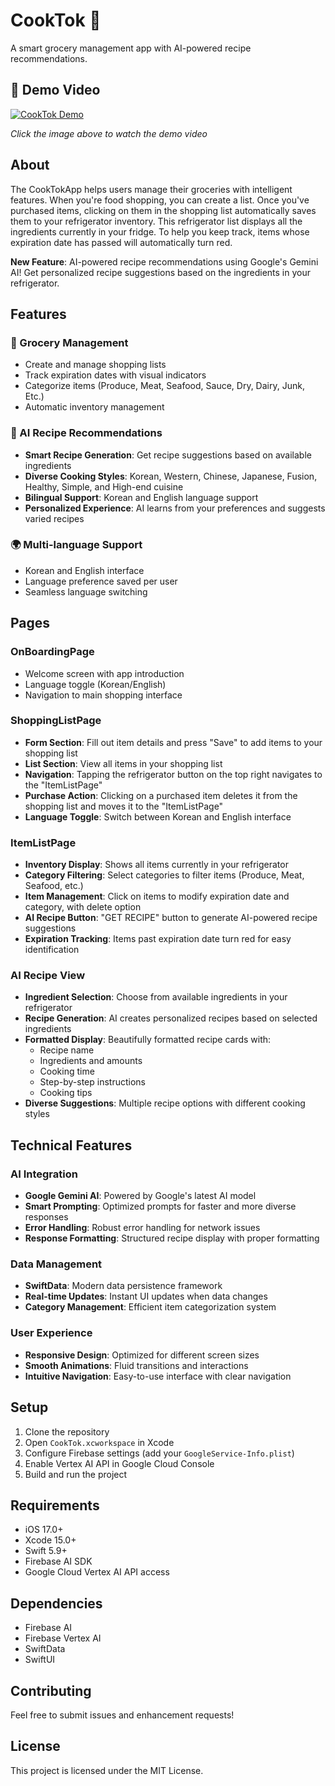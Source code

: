 # CookTok 🍳

A smart grocery management app with AI-powered recipe recommendations.

## 🎥 Demo Video
[![CookTok Demo](https://img.youtube.com/vi/MVAb56EylyI/0.jpg)](https://youtube.com/shorts/MVAb56EylyI)

*Click the image above to watch the demo video*

## About

The CookTokApp helps users manage their groceries with intelligent features. When you're food shopping, you can create a list. Once you've purchased items, clicking on them in the shopping list automatically saves them to your refrigerator inventory. This refrigerator list displays all the ingredients currently in your fridge. To help you keep track, items whose expiration date has passed will automatically turn red.

**New Feature**: AI-powered recipe recommendations using Google's Gemini AI! Get personalized recipe suggestions based on the ingredients in your refrigerator.

## Features

### 🛒 Grocery Management
- Create and manage shopping lists
- Track expiration dates with visual indicators
- Categorize items (Produce, Meat, Seafood, Sauce, Dry, Dairy, Junk, Etc.)
- Automatic inventory management

### 🤖 AI Recipe Recommendations
- **Smart Recipe Generation**: Get recipe suggestions based on available ingredients
- **Diverse Cooking Styles**: Korean, Western, Chinese, Japanese, Fusion, Healthy, Simple, and High-end cuisine
- **Bilingual Support**: Korean and English language support
- **Personalized Experience**: AI learns from your preferences and suggests varied recipes

### 🌍 Multi-language Support
- Korean and English interface
- Language preference saved per user
- Seamless language switching

## Pages

### OnBoardingPage
- Welcome screen with app introduction
- Language toggle (Korean/English)
- Navigation to main shopping interface

### ShoppingListPage
- **Form Section**: Fill out item details and press "Save" to add items to your shopping list
- **List Section**: View all items in your shopping list
- **Navigation**: Tapping the refrigerator button on the top right navigates to the "ItemListPage"
- **Purchase Action**: Clicking on a purchased item deletes it from the shopping list and moves it to the "ItemListPage"
- **Language Toggle**: Switch between Korean and English interface

### ItemListPage
- **Inventory Display**: Shows all items currently in your refrigerator
- **Category Filtering**: Select categories to filter items (Produce, Meat, Seafood, etc.)
- **Item Management**: Click on items to modify expiration date and category, with delete option
- **AI Recipe Button**: "GET RECIPE" button to generate AI-powered recipe suggestions
- **Expiration Tracking**: Items past expiration date turn red for easy identification

### AI Recipe View
- **Ingredient Selection**: Choose from available ingredients in your refrigerator
- **Recipe Generation**: AI creates personalized recipes based on selected ingredients
- **Formatted Display**: Beautifully formatted recipe cards with:
  - Recipe name
  - Ingredients and amounts
  - Cooking time
  - Step-by-step instructions
  - Cooking tips
- **Diverse Suggestions**: Multiple recipe options with different cooking styles

## Technical Features

### AI Integration
- **Google Gemini AI**: Powered by Google's latest AI model
- **Smart Prompting**: Optimized prompts for faster and more diverse responses
- **Error Handling**: Robust error handling for network issues
- **Response Formatting**: Structured recipe display with proper formatting

### Data Management
- **SwiftData**: Modern data persistence framework
- **Real-time Updates**: Instant UI updates when data changes
- **Category Management**: Efficient item categorization system

### User Experience
- **Responsive Design**: Optimized for different screen sizes
- **Smooth Animations**: Fluid transitions and interactions
- **Intuitive Navigation**: Easy-to-use interface with clear navigation

## Setup

1. Clone the repository
2. Open `CookTok.xcworkspace` in Xcode
3. Configure Firebase settings (add your `GoogleService-Info.plist`)
4. Enable Vertex AI API in Google Cloud Console
5. Build and run the project

## Requirements

- iOS 17.0+
- Xcode 15.0+
- Swift 5.9+
- Firebase AI SDK
- Google Cloud Vertex AI API access

## Dependencies

- Firebase AI
- Firebase Vertex AI
- SwiftData
- SwiftUI

## Contributing

Feel free to submit issues and enhancement requests!

## License

This project is licensed under the MIT License. 